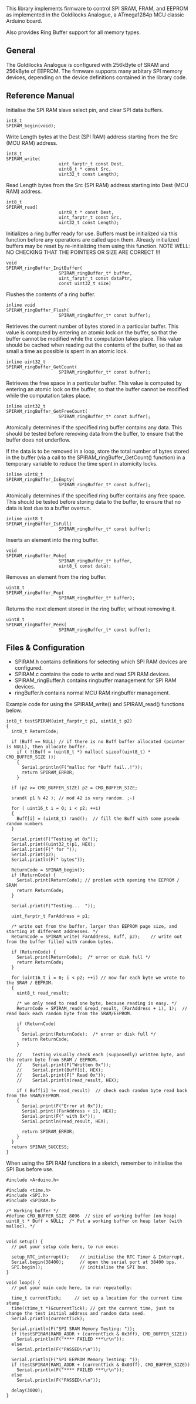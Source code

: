This library implements firmware to control SPI SRAM, FRAM, and EEPROM as implemented in the Goldilocks Analogue, a ATmega1284p MCU classic Arduino board.

Also provides Ring Buffer support for all memory types.

## General

The Goldilocks Analogue is configured with 256kByte of SRAM and 256kByte of EEPROM. The firmware supports many arbitary SPI memory devices, depending on the device definitions contained in the library code.

## Reference Manual

Initialise the SPI RAM slave select pin, and clear SPI data buffers.
```
int8_t
SPIRAM_begin(void);
```

Write Length bytes at the Dest (SPI RAM) address starting from the Src (MCU RAM) address.
```
int8_t
SPIRAM_write(
					uint_farptr_t const Dest,
					uint8_t * const Src,
					uint32_t const Length);
```

Read Length bytes from the Src (SPI RAM) address starting into Dest (MCU RAM) address.
```
int8_t
SPIRAM_read(
					uint8_t * const Dest,
					uint_farptr_t const Src,
					uint32_t const Length);
```

Initializes a ring buffer ready for use. Buffers must be initialized via this function
before any operations are called upon them. Already initialized buffers may be reset
by re-initializing them using this function.
NOTE WELL: NO CHECKING THAT THE POINTERS OR SIZE ARE CORRECT !!!
```
void
SPIRAM_ringBuffer_InitBuffer(
					SPIRAM_ringBuffer_t* buffer,
					uint_farptr_t const dataPtr,
					const uint32_t size)
```

Flushes the contents of a ring buffer.
```
inline void
SPIRAM_ringBuffer_Flush(
					SPIRAM_ringBuffer_t* const buffer);
```

Retrieves the current number of bytes stored in a particular buffer. This value is computed
by entering an atomic lock on the buffer, so that the buffer cannot be modified while the
computation takes place. This value should be cached when reading out the contents of the buffer,
so that as small a time as possible is spent in an atomic lock.
```
inline uint32_t
SPIRAM_ringBuffer_GetCount(
					SPIRAM_ringBuffer_t* const buffer);
```

Retrieves the free space in a particular buffer. This value is computed by entering an atomic lock
on the buffer, so that the buffer cannot be modified while the computation takes place.
```
inline uint32_t
SPIRAM_ringBuffer_GetFreeCount(
					SPIRAM_ringBuffer_t* const buffer);
```

Atomically determines if the specified ring buffer contains any data. This should
be tested before removing data from the buffer, to ensure that the buffer does not
underflow.

If the data is to be removed in a loop, store the total number of bytes stored in the
buffer (via a call to the SPIRAM_ringBuffer_GetCount() function) in a temporary variable
to reduce the time spent in atomicity locks.
```
inline uint8_t
SPIRAM_ringBuffer_IsEmpty(
					SPIRAM_ringBuffer_t* const buffer);
```

Atomically determines if the specified ring buffer contains any free space. This should
be tested before storing data to the buffer, to ensure that no data is lost due to a
buffer overrun.
```
inline uint8_t
SPIRAM_ringBuffer_IsFull(
					SPIRAM_ringBuffer_t* const buffer);
```

Inserts an element into the ring buffer.
```
void
SPIRAM_ringBuffer_Poke(
					SPIRAM_ringBuffer_t* buffer,
					uint8_t const data);
```

Removes an element from the ring buffer.
```
uint8_t
SPIRAM_ringBuffer_Pop(
					SPIRAM_ringBuffer_t* buffer);
```

Returns the next element stored in the ring buffer, without removing it.
```
uint8_t
SPIRAM_ringBuffer_Peek(
					SPIRAM_ringBuffer_t* const buffer);
```


## Files & Configuration

* SPIRAM.h  contains definitions for selecting which SPI RAM devices are configured.
* SPIRAM.c  contains the code to write and read SPI RAM devices.
* SPIRAM_ringBuffer.h contains ringbuffer management for SPI RAM devices.
* ringBuffer.h contains normal MCU RAM ringbuffer management.

Example code for using the SPIRAM_write() and SPIRAM_read() functions below.

```
int8_t testSPIRAM(uint_farptr_t p1, uint16_t p2)
{
  int8_t ReturnCode;

  if (Buff == NULL) // if there is no Buff buffer allocated (pointer is NULL), then allocate buffer.
    if ( !(Buff = (uint8_t *) malloc( sizeof(uint8_t) * CMD_BUFFER_SIZE )))
    {
      Serial.println(F("malloc for *Buff fail..!"));
      return SPIRAM_ERROR;
    }

  if (p2 >= CMD_BUFFER_SIZE) p2 = CMD_BUFFER_SIZE;

  srand( p1 % 42 ); // mod 42 is very random. ;-)

  for ( uint16_t i = 0; i < p2; ++i)
  {
    Buff[i] = (uint8_t) rand();  // fill the Buff with some pseudo random numbers
  }

  Serial.print(F("Testing at 0x"));
  Serial.print((uint32_t)p1, HEX);
  Serial.print(F(" for "));
  Serial.print(p2);
  Serial.println(F(" bytes"));

  ReturnCode = SPIRAM_begin();
  if (ReturnCode) {
    Serial.print(ReturnCode); // problem with opening the EEPROM / SRAM
    return ReturnCode;
  }

  Serial.print(F("Testing...  "));

  uint_farptr_t FarAddress = p1;

  /* write out from the buffer, larger than EEPROM page size, and starting at different addresses. */
  ReturnCode = SPIRAM_write( FarAddress, Buff, p2);    // write out from the buffer filled with random bytes.

  if (ReturnCode) {
    Serial.print(ReturnCode);  /* error or disk full */
    return ReturnCode;
  }

  for (uint16_t i = 0; i < p2; ++i) // now for each byte we wrote to the SRAM / EEPROM.
  {
    uint8_t read_result;

    /* we only need to read one byte, because reading is easy. */
    ReturnCode = SPIRAM_read( &read_result, (FarAddress + i), 1);  // read back each random byte from the SRAM/EEPROM.

    if (ReturnCode)
    {
      Serial.print(ReturnCode);  /* error or disk full */
      return ReturnCode;
    }

    //    Testing visually check each (supposedly) written byte, and the return byte from SRAM / EEPROM.
    //    Serial.print(F("Written 0x"));
    //    Serial.print(Buff[i], HEX);
    //    Serial.print(F(" Read 0x"));
    //    Serial.println(read_result, HEX);

    if ( Buff[i] != read_result)  // check each random byte read back from the SRAM/EEPROM.
    {
      Serial.print(F("Error at 0x"));
      Serial.print((FarAddress + i), HEX);
      Serial.print(F(" with 0x"));
      Serial.println(read_result, HEX);

      return SPIRAM_ERROR;
    }
  }
  return SPIRAM_SUCCESS;
}
```

When using the SPI RAM functions in a sketch, remember to initialise the SPI Bus before use.
```
#include <Arduino.h>

#include <time.h>
#include <SPI.h>
#include <SPIRAM.h>

/* Working buffer */
#define CMD_BUFFER_SIZE 8096  // size of working buffer (on heap)
uint8_t * Buff = NULL;  /* Put a working buffer on heap later (with malloc). */


void setup() {
  // put your setup code here, to run once:

  setup_RTC_interrupt();    // initialise the RTC Timer & Interrupt.
  Serial.begin(38400);      // open the serial port at 38400 bps.
  SPI.begin();              // initialise the SPI bus.
}

void loop() {
  // put your main code here, to run repeatedly:

  time_t currentTick;     // set up a location for the current time stamp
  time((time_t *)&currentTick); // get the current time, just to change the test initial address and random data seed.
  Serial.println(currentTick);

  Serial.println(F("SPI SRAM Memory Testing: "));
  if (testSPIRAM(RAM0_ADDR + (currentTick & 0x3ff), CMD_BUFFER_SIZE))
    Serial.println(F("**** FAILED ***\r\n"));
  else
    Serial.println(F("PASSED\r\n"));

  Serial.println(F("SPI EEPROM Memory Testing: "));
  if (testSPIRAM(RAM1_ADDR + (currentTick & 0x03ff), CMD_BUFFER_SIZE))
    Serial.println(F("**** FAILED ***\r\n"));
  else
    Serial.println(F("PASSED\r\n"));

  delay(3000);
}
```
